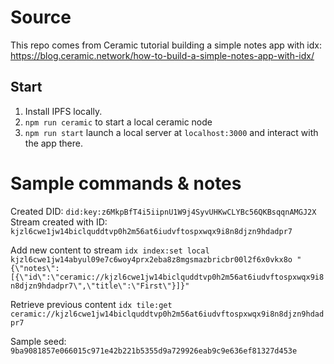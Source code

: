 # Source
This repo comes from Ceramic tutorial building a simple notes app with idx:
https://blog.ceramic.network/how-to-build-a-simple-notes-app-with-idx/

## Start
1. Install IPFS locally.
2. `npm run ceramic` to start a local ceramic node
3. `npm run start` launch a local server at `localhost:3000` and interact with the app there.

# Sample commands & notes
Created DID: `did:key:z6MkpBfT4i5iipnU1W9j4SyvUHKwCLYBc56QKBsqqnAMGJ2X`
Stream created with ID: `kjzl6cwe1jw14biclquddtvp0h2m56at6iudvftospxwqx9i8n8djzn9hdadpr7`

Add new content to stream
`idx index:set local kjzl6cwe1jw14abyul09e7c6woy4prx2eba8z8mgsmazbricbr00l2f6x0vkx8o "{\"notes\":[{\"id\":\"ceramic://kjzl6cwe1jw14biclquddtvp0h2m56at6iudvftospxwqx9i8n8djzn9hdadpr7\",\"title\":\"First\"}]}"`

Retrieve previous content
`idx tile:get ceramic://kjzl6cwe1jw14biclquddtvp0h2m56at6iudvftospxwqx9i8n8djzn9hdadpr7`

Sample seed: `9ba9081857e066015c971e42b221b5355d9a729926eab9c9e636ef81327d453e`